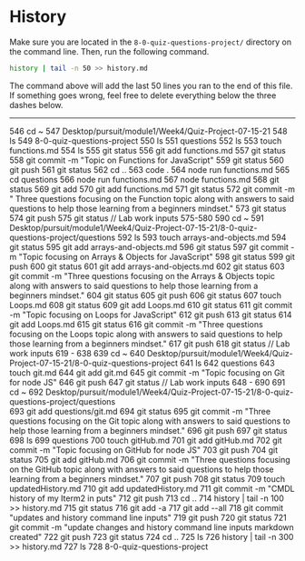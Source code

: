 # History

Make sure you are located in the `8-0-quiz-questions-project/` directory on the command line. Then, run the following command.

```bash
history | tail -n 50 >> history.md
```

The command above will add the last 50 lines you ran to the end of this file. If something goes wrong, feel free to delete everything below the three dashes below.

---
  546  cd ~
  547  Desktop/pursuit/module1/Week4/Quiz-Project-07-15-21
  548  ls
  549  8-0-quiz-questions-project
  550  ls
  551  questions
  552  ls
  553  touch functions.md
  554  ls
  555  git status
  556  git add functions.md
  557  git status
  558  git commit -m "Topic on Functions for JavaScript"
  559  git status
  560  git push
  561  git status
  562  cd ..
  563  code .
  564  node run functions.md
  565  cd questions
  566  node run functions.md
  567  node functions.md
  568  git status
  569  git add
  570  git add functions.md
  571  git status
  572  git commit -m " Three questions focusing on the Function topic along with answers to said questions to help those learning from a beginners mindset."
  573  git status
  574  git push
  575  git status
  // Lab work inputs 575-580
  590  cd ~
  591  Desktop/pursuit/module1/Week4/Quiz-Project-07-15-21/8-0-quiz-questions-project/questions
  592  ls
  593  touch arrays-and-objects.md
  594  git status
  595  git add arrays-and-objects.md
  596  git status
  597  git commit -m "Topic focusing on Arrays & Objects for JavaScript"
  598  git status
  599  git push
  600  git status
  601  git add arrays-and-objects.md
  602  git status
  603  git commit -m "Three questions focusing on the Arrays & Objects topic along with answers to said questions to help those learning from a beginners mindset."
  604  git status
  605  git push
  606  git status
  607  touch Loops.md
  608  git status
  609  git add Loops.md
  610  git status
  611  git commit -m "Topic focusing on Loops for JavaScript"
  612  git push
  613  git status
  614  git add Loops.md
  615  git status
  616  git commit -m "Three questions focusing on the Loops topic along with answers to said questions to help those learning from a beginners mindset."
  617  git push
  618  git status
  // Lab work inputs 619 - 638
  639  cd ~
  640  Desktop/pursuit/module1/Week4/Quiz-Project-07-15-21/8-0-quiz-questions-project
  641  ls
  642  questions
  643  touch git.md
  644  git add git.md
  645  git commit -m "Topic focusing on Git for node JS"
  646  git push
  647  git status
  // Lab work inputs 648 - 690
  691  cd ~
  692  Desktop/pursuit/module1/Week4/Quiz-Project-07-15-21/8-0-quiz-questions-project/questions  
  693  git add questions/git.md
  694  git status
  695  git commit -m "Three questions focusing on the Git topic along with answers to said questions to help those learning from a beginners mindset."
  696  git push
  697  git status
  698  ls
  699  questions
  700  touch gitHub.md
  701  git add gitHub.md
  702  git commit -m "Topic focusing on GitHub for node JS"
  703  git push
  704  git status
  705  git add gitHub.md
  706  git commit -m "Three questions focusing on the GitHub topic along with answers to said questions to help those learning from a beginners mindset."
  707  git push
  708  git status
  709  touch updatedHistory.md
  710  git add updatedHistory.md
  711  git commit -m "CMDL history of my Iterm2 in puts"
  712  git push
  713  cd ..
  714  history | tail -n 100 >> history.md
  715  git status
  716  git add -a
  717  git add --all
  718  git commit "updates and history command line inputs"
  719  git push
  720  git status
  721  git commit -m "update changes and history command line inputs markdown created"
  722  git push
  723  git status
  724  cd ..
  725  ls
  726  history | tail -n 300 >> history.md
  727  ls
  728  8-0-quiz-questions-project

